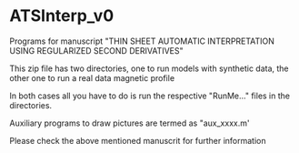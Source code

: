 # ATSInterp_v0
Programs for manuscript "THIN SHEET AUTOMATIC INTERPRETATION USING REGULARIZED SECOND DERIVATIVES"

This zip file has two directories, one to run models with synthetic data, the other one to run a real data magnetic profile

In both cases all you have to do is run the respective "RunMe..." files in the directories. 

Auxiliary programs to draw pictures are termed as "aux_xxxx.m'



Please check the above mentioned manuscrit for further information
